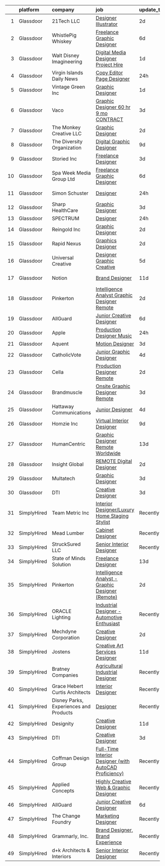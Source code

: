

|    | platform    | company                                | job                                                                                                                                                                                                                                                                                                                                                                                                                                                                                                                                                                                                                                                                                                                                                                                                                                                                                                                                                                                                                                                                                                                              | update_time   | location          |
|---:|:------------|:---------------------------------------|:---------------------------------------------------------------------------------------------------------------------------------------------------------------------------------------------------------------------------------------------------------------------------------------------------------------------------------------------------------------------------------------------------------------------------------------------------------------------------------------------------------------------------------------------------------------------------------------------------------------------------------------------------------------------------------------------------------------------------------------------------------------------------------------------------------------------------------------------------------------------------------------------------------------------------------------------------------------------------------------------------------------------------------------------------------------------------------------------------------------------------------|:--------------|:------------------|
|  1 | Glassdoor   | 21Tech  LLC                            | [Designer Illustrator](https://www.glassdoor.com/partner/jobListing.htm?pos=123&ao=1136043&s=58&guid=00000183c0be809988a003f46c3b548a&src=GD_JOB_AD&t=SR&vt=w&ea=1&cs=1_54a88c88&cb=1665386054158&jobListingId=1008192477800&jrtk=3-0-1gf0bt05ri16t801-1gf0bt06eirln800-d6ee4fdbb5529258-)                                                                                                                                                                                                                                                                                                                                                                                                                                                                                                                                                                                                                                                                                                                                                                                                                                       | 2d            | Remote            |
|  2 | Glassdoor   | WhistlePig Whiskey                     | [Freelance Graphic Designer](https://www.glassdoor.com/partner/jobListing.htm?pos=103&ao=1110586&s=58&guid=00000183c0be809988a003f46c3b548a&src=GD_JOB_AD&t=SR&vt=w&ea=1&cs=1_69a4524d&cb=1665386054156&jobListingId=1008181359351&cpc=56C4EA4A1A191A49&jrtk=3-0-1gf0bt05ri16t801-1gf0bt06eirln800-52be9042b1ff7f65--6NYlbfkN0BpzkJ9iaZAQepf-UlRJVDzYUilFLtK1m6JBxaefMWZfXX8JIFmeanj6RZjiVJDiAy2DhTjVFdr4dUhq8imeAUoK_pAPeGqVmPoMgGVXdkfqUDRgWTp5WWc2g0ofzxrCdazxEcrTT9nOMAltIHN70DdVRIxeusoaexGKDe1txzIabmL97QHa6MTCe3xcLAldkj31ffrG37BGqLqoNFVcUbmzFzDUD_tOWHa1cq0sgScXcDF2BUvjrke42tDLhLOQb33XTCo31gQJkGxYKMlLNlm1YyrutY646C94e2WQOyyARHdKuD74UDzGctX0yLZu3WwChEYUweSE1cQ8sQQv9PDOf4NMlKrJq15Y2EKdzw50TvK90YS8qDjDVCJ8t5FLsathd8zWNmeUDAfDUXPR8ovdCHmY2j7iFrLilJp5TfXez9WeTEp7OK4Ihj03ERbYC9EniymHVUcNaO5hVSmxhdWf4w0s_S4mhGS9az40tu-yNXmJAfGMgDWAXBltE7lmBl0ZFnboE7JOPOlwMikA9ka)                                                                                                                                                                                                                                            | 6d            | Remote            |
|  3 | Glassdoor   | Walt Disney Imagineering               | [Digital Media Designer  Project Hire ](https://www.glassdoor.com/partner/jobListing.htm?pos=107&ao=1110586&s=58&guid=00000183c0be809988a003f46c3b548a&src=GD_JOB_AD&t=SR&vt=w&cs=1_1090ca14&cb=1665386054156&jobListingId=1008194292859&cpc=7F6F94E2229B3AB5&jrtk=3-0-1gf0bt05ri16t801-1gf0bt06eirln800-2243eaec75e1c559--6NYlbfkN0DAFTyt7pbDCC2JPO79CSdi1dIb81yjczP5qsKcZIxgiYm3-7g-689UDqHItQTwke-Bwc6bKZx9yVbe3AhS_GUfE8WGWHHyaRNcBMKS9DIUQASA3RChQoQRZB93crlR4RcVKqk5C9gHmfGFD9kgKISH8Rz6IYqzeItnZT8CG7trAsFPjLw8PP2rwcmacaD2dDdkEIAQ3bU6hpV2zJkXFLqweHEVlOdHCM4PC9dcFFCnmySNvAjkJNcaf6mYhQIqYtCBuqI4uonA44Q285OCe8Lt1Mnjpq6oGU-ETqbmr2s_guHWxKYi2PcEAeR6dWUxI7MoOzIljh3vnzqWRWc3VIHHp2iIkomB48FDHi5pxARS01FuKfcMn5mXtUY5DtUOHYUi1gME00xL23Gweu407WoRQmVMMJnl8VffUMa8XaImZKSFG_vgyMaUIj5tXK589qs%3D)                                                                                                                                                                                                                                                                                                                        | 1d            | Glendale, CA      |
|  4 | Glassdoor   | Virgin Islands Daily News              | [Copy Editor Page Designer](https://www.glassdoor.com/partner/jobListing.htm?pos=104&ao=1110586&s=58&guid=00000183c0be809988a003f46c3b548a&src=GD_JOB_AD&t=SR&vt=w&ea=1&cs=1_0be0ccbd&cb=1665386054156&jobListingId=1008194892348&cpc=983919718F9DC6F6&jrtk=3-0-1gf0bt05ri16t801-1gf0bt06eirln800-9eaf729dfe314a72--6NYlbfkN0DsBOlmEAMqZtav1V1WKZO3RUElpafjggtWvxyDQ3xFSmyORkCOQyPRuhAYb9TXYP7YDXhI-vzWZCO5nxCUagWZO6VstsCyHa-X-EiWInK2REuoAl9ixPY5shbClA5c2tPVKOTUGrL1anOO-bpkGedFrtNyajpgRUs6DQe6QljXx_yJjDc69gjBUr8cTsOKYqG09PEfnKI823nYbZyBSzI8MQ_DDEYFc-O87_AZgThY36JqUlnQwgAfEaB-KwjNcP-IDh42TsQcGZQ28hgfERU4c3MRtUPvEtvYHGxoYPeDz8l4O_xJgXGm0xgODsl8O_EUNJ1GV9d64w9fdarn9xHd5A1YUVXRVT5oI7GIJrxciCirwZ9wVhwHrEzE_D9oSAMl7AfbZKIe2ys96uNg09ONfv4kX24pDF-d1jvFG5JpawKUUJO6xOx3D9qBxAXDCp2WDaHazfxPh8nJbUBIQmEeQ1MG7kMNAzOOdlozvvUFjec4YF_Dcni2xiqPzFt5CAbnb2st-fiVHYBS26fEeCB4)                                                                                                                                                                                                                                             | 24h           | St Thomas         |
|  5 | Glassdoor   | Vintage Green Inc                      | [Graphic Designer](https://www.glassdoor.com/partner/jobListing.htm?pos=105&ao=1110586&s=58&guid=00000183c0be809988a003f46c3b548a&src=GD_JOB_AD&t=SR&vt=w&ea=1&cs=1_b9bc1834&cb=1665386054156&jobListingId=1008193922912&cpc=D2F1DE17EE1F43B9&jrtk=3-0-1gf0bt05ri16t801-1gf0bt06eirln800-d5ebc4e28e8d5755--6NYlbfkN0AuAjYKnBHsdkcMxrD7ZJITXxV72vImVt5xOyKRJQecNC9OW9e4NL-w7CtiMgyWwMyJuIyA9q_73NpAsenMgKt7LiCX_LhsnGlCwM4LU_w16Y_gIh6Kb3UFVyISPPnnfIMomcDt7eUu1_OqBvVvHWgb1iTkTtEeb7Y2k6C7LK8bS80E5m9pFYuBnGO4I1iTtLXKgD00PaKQTX1COnlUoys9Lqy7XzTIaEks1TTn0Etunk07uFTn2mMG71LtExYAo5b9zPD5SeAS32B7orXeg_P7_FKdw6eb0JnxIicFI_v6UPhTzZbRHHNOK1iHJhggm7fgQBB0dhLslRC8-JbsJme5bIy0_EPR5D-qdmcEvjXhX9W845aQ-IXdVquYH5lTpC4YdKeFKMfx609o5gL57Xe-EH9i5_8yjTg_z5ILqXsshg_98MhGO_AQuCDmQcY54SKQTQHrWEMIBsg5GHDjGXConKBaq3wJ_UCCGNKd3bcL_fr7nH9WeUJ4f0ua8RkZZT8l8ioiynSGEg%3D%3D)                                                                                                                                                                                                                                                          | 1d            | Remote            |
|  6 | Glassdoor   | Vaco                                   | [Graphic Designer    60 hr    9 mo  CONTRACT](https://www.glassdoor.com/partner/jobListing.htm?pos=113&ao=1110586&s=58&guid=00000183c0be809988a003f46c3b548a&src=GD_JOB_AD&t=SR&vt=w&ea=1&cs=1_5052a1be&cb=1665386054157&jobListingId=1008189475864&cpc=F41FEAB56D215062&jrtk=3-0-1gf0bt05ri16t801-1gf0bt06eirln800-6cdabb6327df1b9b--6NYlbfkN0D_sybMACCpf9B-677oK5j6rPldVB6BlrVvFjO_o-GJZbzuF-qh4PxErFUqfUsv_6smaKFbwxI0EiONsFsSOGHKeO7gHGW_uYjGMZPbyX1Bh3jt19FR-IpjOjukM0ogT6bAPMgPrTFWBntmGGfjdJBu7c9CzWyulVQaXkOD2cGfEGciBZ4uvvAk_HLwaYAXsbHyJwQg-geHyuKIJ13Km9n9oQCiN7YeeFEHUoYwi9i1N6kkPlsUd2G5Pox7xrgCAQZHr-XBIYywZ-EGAi6qDZwrOzs_c01YWaEP4jv-0cL6OpmewxT0QD9ZptD0O8Wh7_5ddgVkm51Kzy4Wpa2go30cRE6JZOby6HFfeiH2GwjsFe5BDBTS_5mwPn6B6Hn8KGoqj35xxroYjjwuG8g4Sp-mz4w3IK1Ld0GAmxec_S1B3E8xPJsm4ddK2-rAA2xgasuaYrG6HuOdwztXQrHndIgkV7PN-xxdDtdZqFKitlZ4SsjqT0UPBZjVZPp1brrsAWNdGFEr17v3vKaic7hsIxxelbakqrlVfSxP-gl9gYX5Ww%3D%3D)                                                                                                                                                                                               | 3d            | Dallas, TX        |
|  7 | Glassdoor   | The Monkey Creative LLC                | [Graphic Designer](https://www.glassdoor.com/partner/jobListing.htm?pos=128&ao=1136043&s=58&guid=00000183c0be809988a003f46c3b548a&src=GD_JOB_AD&t=SR&vt=w&ea=1&cs=1_335118d4&cb=1665386054158&jobListingId=1008192226164&jrtk=3-0-1gf0bt05ri16t801-1gf0bt06eirln800-301686e055c89909-)                                                                                                                                                                                                                                                                                                                                                                                                                                                                                                                                                                                                                                                                                                                                                                                                                                           | 2d            | Remote            |
|  8 | Glassdoor   | The Diversity Organization             | [Digital Graphic Designer](https://www.glassdoor.com/partner/jobListing.htm?pos=121&ao=1136043&s=58&guid=00000183c0be809988a003f46c3b548a&src=GD_JOB_AD&t=SR&vt=w&ea=1&cs=1_be62e7ed&cb=1665386054158&jobListingId=1008175346913&jrtk=3-0-1gf0bt05ri16t801-1gf0bt06eirln800-55bcdb680b805e18-)                                                                                                                                                                                                                                                                                                                                                                                                                                                                                                                                                                                                                                                                                                                                                                                                                                   | 9d            | Remote            |
|  9 | Glassdoor   | Storied Inc                            | [Freelance Designer](https://www.glassdoor.com/partner/jobListing.htm?pos=115&ao=1136043&s=58&guid=00000183c0be809988a003f46c3b548a&src=GD_JOB_AD&t=SR&vt=w&ea=1&cs=1_6d8e1636&cb=1665386054157&jobListingId=1008189737959&jrtk=3-0-1gf0bt05ri16t801-1gf0bt06eirln800-6869757d13c7df11-)                                                                                                                                                                                                                                                                                                                                                                                                                                                                                                                                                                                                                                                                                                                                                                                                                                         | 3d            | Remote            |
| 10 | Glassdoor   | Spa Week Media Group  Ltd              | [Freelance Graphic Designer](https://www.glassdoor.com/partner/jobListing.htm?pos=101&ao=1110586&s=58&guid=00000183c0be809988a003f46c3b548a&src=GD_JOB_AD&t=SR&vt=w&ea=1&cs=1_1df48a44&cb=1665386054155&jobListingId=1008181262791&cpc=8795CF9063CD573D&jrtk=3-0-1gf0bt05ri16t801-1gf0bt06eirln800-aff8567d6b7d4b5f--6NYlbfkN0Ccz91IikEUpXkkAqmC46vnVGGSbrSQJDjRi725E1r7c1AqDusr12jHHKSffQxsfs1ettvMD2a6gAwyXEGHc4Mon8Fa7XS3go0xxN7GTYr-MEFGROXmPWd2L1VIFDWwC8xOUcVMxBaiy88ZX39fIn6vRD4Zr76ZG1tzqg485Caipe6zFlAEwFg3A25wEMl--WW3OYDsueT-ItsCONuG24yMiqz06GYmwkwJj7XFRcKJfE_UdIT6cSj7uzK6qmbRerbQQmPUmmRtGohEPOHiKVpjaQ1vYRsKauMaQbIIwnDp9bKOz1tKfsDlOrdN3LIwSGjTKin87C0Ziqx726pNXKrptnT_Bl4bWG1meJp0kST6wCqhU4gelN2dwZY_59f4Ulh04-l6tjBMzxKKPqhT1Nm2zQYAOE53dl992C5-mb9M-1DjsenGN_BSjNj4V4L3N-guhgDRSqBB2EHmPzrPkFZ4b1nav5n0f76hOKFs5FevdD6pW4tGOwGiGuu0wzK4E9oncc_iLbDjPQ%3D%3D)                                                                                                                                                                                                                                                | 6d            | Remote            |
| 11 | Glassdoor   | Simon   Schuster                       | [Designer](https://www.glassdoor.com/partner/jobListing.htm?pos=117&ao=1136043&s=58&guid=00000183c0be809988a003f46c3b548a&src=GD_JOB_AD&t=SR&vt=w&cs=1_ac8e7998&cb=1665386054157&jobListingId=1008195828405&jrtk=3-0-1gf0bt05ri16t801-1gf0bt06eirln800-51e8f72a3eaa326a-)                                                                                                                                                                                                                                                                                                                                                                                                                                                                                                                                                                                                                                                                                                                                                                                                                                                        | 24h           | New York, NY      |
| 12 | Glassdoor   | Sharp HealthCare                       | [Graphic Designer](https://www.glassdoor.com/partner/jobListing.htm?pos=118&ao=1136043&s=58&guid=00000183c0be809988a003f46c3b548a&src=GD_JOB_AD&t=SR&vt=w&ea=1&cs=1_ad19b3da&cb=1665386054157&jobListingId=1008190616860&jrtk=3-0-1gf0bt05ri16t801-1gf0bt06eirln800-7a6fd0d47a4439c7-)                                                                                                                                                                                                                                                                                                                                                                                                                                                                                                                                                                                                                                                                                                                                                                                                                                           | 3d            | San Diego, CA     |
| 13 | Glassdoor   | SPECTRUM                               | [Designer](https://www.glassdoor.com/partner/jobListing.htm?pos=108&ao=1110586&s=58&guid=00000183c0be809988a003f46c3b548a&src=GD_JOB_AD&t=SR&vt=w&cs=1_19d28c0f&cb=1665386054156&jobListingId=1008195852098&cpc=3BA4CE39D5B5DEF5&jrtk=3-0-1gf0bt05ri16t801-1gf0bt06eirln800-c17c1cd1e4cd3001--6NYlbfkN0CeXNZYxOzgf11O9-TFJft4I5QLQjKTqoL33Rtx55G7TvJvoeF0OvnaEShlzRsRct1A5KAq4wsXirHFYQ8MmnYDNA3zW9lXYljxyJx2OgvThMFlzJhfo2F4fhFahuLPnaWaSKbfIcYlu-1oaEwQL-cxPX3LvIdjHYGxx0X56r5UiOtEgX9_iyadF4_a8CTyT80F1XJsZA3clkM8ustHzQ4qXzTKUYzbpovU-ECFbYNEB9o69kNmj3wYKCgArHNQYGq2W0dCMIn9BHKQKGRf_zvCuUSkDy9GHCAGPM4jy1O_1xtBBOG0V62advf9B4bvVVMi0HaFO9jyR2XU-JzYuMjaUm1gdJkn8UaizGbpxeOjUKy8HAE6jRrhgVX6D0p7Aws-6HrKq4uCtU6NRdRBti_jW-B84mDz3jxHUmAWWVZPjSe98vn0dRHMCdKsCRwNjOCLlhkuJKj5Iw%3D%3D)                                                                                                                                                                                                                                                                                                                                       | 24h           | Denver, CO        |
| 14 | Glassdoor   | Reingold Inc                           | [Graphic Designer](https://www.glassdoor.com/partner/jobListing.htm?pos=127&ao=1136043&s=58&guid=00000183c0be809988a003f46c3b548a&src=GD_JOB_AD&t=SR&vt=w&ea=1&cs=1_aa646ed9&cb=1665386054158&jobListingId=1008193079690&jrtk=3-0-1gf0bt05ri16t801-1gf0bt06eirln800-f1dc77d761f1d16f-)                                                                                                                                                                                                                                                                                                                                                                                                                                                                                                                                                                                                                                                                                                                                                                                                                                           | 2d            | Remote            |
| 15 | Glassdoor   | Rapid Nexus                            | [Graphics Designer](https://www.glassdoor.com/partner/jobListing.htm?pos=125&ao=1136043&s=58&guid=00000183c0be809988a003f46c3b548a&src=GD_JOB_AD&t=SR&vt=w&ea=1&cs=1_43b6d236&cb=1665386054158&jobListingId=1008192418896&jrtk=3-0-1gf0bt05ri16t801-1gf0bt06eirln800-91ebd8372ed40f45-)                                                                                                                                                                                                                                                                                                                                                                                                                                                                                                                                                                                                                                                                                                                                                                                                                                          | 2d            | Remote            |
| 16 | Glassdoor   | Universal Creative                     | [Designer  Graphic   Creative](https://www.glassdoor.com/partner/jobListing.htm?pos=120&ao=1136043&s=58&guid=00000183c0be809988a003f46c3b548a&src=GD_JOB_AD&t=SR&vt=w&cs=1_3991ee54&cb=1665386054158&jobListingId=1008183954564&jrtk=3-0-1gf0bt05ri16t801-1gf0bt06eirln800-53ebf12536f2f1ec-)                                                                                                                                                                                                                                                                                                                                                                                                                                                                                                                                                                                                                                                                                                                                                                                                                                    | 5d            | Orlando, FL       |
| 17 | Glassdoor   | Notion                                 | [Brand Designer](https://www.glassdoor.com/partner/jobListing.htm?pos=122&ao=1136043&s=58&guid=00000183c0be809988a003f46c3b548a&src=GD_JOB_AD&t=SR&vt=w&cs=1_c0b72cdf&cb=1665386054158&jobListingId=1008169165996&jrtk=3-0-1gf0bt05ri16t801-1gf0bt06eirln800-091219e2d3d4217b-)                                                                                                                                                                                                                                                                                                                                                                                                                                                                                                                                                                                                                                                                                                                                                                                                                                                  | 11d           | New York, NY      |
| 18 | Glassdoor   | Pinkerton                              | [Intelligence Analyst   Graphic Designer  Remote ](https://www.glassdoor.com/partner/jobListing.htm?pos=102&ao=1110586&s=58&guid=00000183c0be809988a003f46c3b548a&src=GD_JOB_AD&t=SR&vt=w&cs=1_785a02dd&cb=1665386054155&jobListingId=1008193401061&cpc=2CAED5C921A5F994&jrtk=3-0-1gf0bt05ri16t801-1gf0bt06eirln800-b6be21e290381dd5--6NYlbfkN0DEMI6QzMzxi0DD_pMYXICmFoJq-H5LrGXX8bv2zgXFdjxvhNogYZCFzXGj-zNuDRz-lQ-eKMK5uYQA7LxZDrAkSkyzRK0KxGRWlXl_rNUKz_feRLz9lvmk_GdhTWBURSfyHyB7yW5BcTAZfMv4taSQR4w_K6O0sa-eSLkgEs9Ss5yVoCn3q3hn0gOcXICi1bAh2HshMJYjWU0AKr-JQfEcp2-20SGtN2zMnonNgLDHOZ4wfxFmxdETiIJlz8kC9E4jxitp61LFJQlDZs_q3KUvV14EfBT1fymV2lEBDVIGaesXCIB_mNfy_KLOSoqkhz49HG3tlVP2hUwuMbmXmCM8cnK5kpkwT0pXIbRhkjAyquRGOCXUsBfivuyKiqPJ60KWN8BqRWarUi91liQJbMuUd-uHZV2iumpefWi1TbsKmuMS_4IFYaDF1eHtma-H62b331eZwHlE5M5o8DCMeTfq7AqXudRuEEhtiqR4_QJ4A1PNWkpg27E_x3_wyz3gcU29pq3Ez2JxndlGVJJcL0Qeyc5LOynMeFmj0hArvWY2VRuq_mdVsa2nGMgLNqQEMvE91cLYMW8DTp9wqN44hVbQumVBQoUQyixi1Revt67gbg%3D%3D)                                                                                                                               | 2d            | Remote            |
| 19 | Glassdoor   | AllGuard                               | [Junior Creative Designer](https://www.glassdoor.com/partner/jobListing.htm?pos=119&ao=1136043&s=58&guid=00000183c0be809988a003f46c3b548a&src=GD_JOB_AD&t=SR&vt=w&ea=1&cs=1_d9586193&cb=1665386054158&jobListingId=1008181072001&jrtk=3-0-1gf0bt05ri16t801-1gf0bt06eirln800-6b2420f902117d4f-)                                                                                                                                                                                                                                                                                                                                                                                                                                                                                                                                                                                                                                                                                                                                                                                                                                   | 6d            | Remote            |
| 20 | Glassdoor   | Apple                                  | [Production Designer  Music](https://www.glassdoor.com/partner/jobListing.htm?pos=116&ao=1136043&s=58&guid=00000183c0be809988a003f46c3b548a&src=GD_JOB_AD&t=SR&vt=w&cs=1_d6426120&cb=1665386054157&jobListingId=1008195875727&jrtk=3-0-1gf0bt05ri16t801-1gf0bt06eirln800-3a56d92e60d011c0-)                                                                                                                                                                                                                                                                                                                                                                                                                                                                                                                                                                                                                                                                                                                                                                                                                                      | 24h           | Culver City, CA   |
| 21 | Glassdoor   | Aquent                                 | [Motion Designer](https://www.glassdoor.com/partner/jobListing.htm?pos=114&ao=1110586&s=58&guid=00000183c0be809988a003f46c3b548a&src=GD_JOB_AD&t=SR&vt=w&cs=1_11a15bbe&cb=1665386054157&jobListingId=1008189394124&cpc=3BA4CE39D5B5DEF5&jrtk=3-0-1gf0bt05ri16t801-1gf0bt06eirln800-1af7780f166b6b52--6NYlbfkN0DMrcEu7yrtATojKJA7cEzGQ3FdRGWLh0CZQInL4ECGI9gD0Wolx9R2EDT7B77c2cSshJK4KOOYmPXvK3XyZ74Mkau27u3bOs3UESvb_VkgM3bx1if8TbxBrnlgEjzU8cq8t4JFYimEFCbu6nJ3JgfsE4MJEe8TMp4_IFePaWN78WKtVJe9iCaKjTVwrEhmvnasx-cTF8J8wUbAPQ8HMlCZQeDp5Q4d75Oo2jotKgdG6BDjKFxUWVHxBYGtZaSpDZkz33KLyuUN5cg79a10OKUFXjsOiCNFT92gRzAouWO5qGUJeCrMxUDUU_ygdfLc8OxS6gjON7VMynurOJdqz7qlP_wKzF1LOe39VJqAVVJoIcq2X58vgJL_T47WRTkWChDdwTZjBCZspTRgE7-oGmahBDOoIqGqZvegt5yxtDYcN-PvMKeDqs2TRmBVJfRQLx9KjHymT2i_RnXcTZnxZGxt)                                                                                                                                                                                                                                                                                                                            | 3d            | Remote            |
| 22 | Glassdoor   | CatholicVote                           | [Junior Graphic Designer](https://www.glassdoor.com/partner/jobListing.htm?pos=110&ao=1110586&s=58&guid=00000183c0be809988a003f46c3b548a&src=GD_JOB_AD&t=SR&vt=w&ea=1&cs=1_5cd4cdca&cb=1665386054157&jobListingId=1008186311091&cpc=2CAED5C921A5F994&jrtk=3-0-1gf0bt05ri16t801-1gf0bt06eirln800-54b75850202293aa--6NYlbfkN0AZiaPZyccuKjlre0e0RaBFeO48J0QExrO5hcuLctOVaGUVgODFpZMAdomBMAQ5xKz9jHwNX9t_mtWubLqo3xknMdez1-V7Di4jCSeLU23MXfEcxFkE1NkIWVgLyhkwXYaPt-wblrr_DasuULcIn2rubb0n0MAi1rq_kPjow52lr1DTplh45UPf6tOhSCyBXWy6EJGZCloTCztjajxJTFEPK7R3Gw1n7zz7UCYKo15gNjZ3KoVjGaNwWrBdhPL0dVMSx4WACJ027XLJQm2ywNNSEoCWZ43FWDlXDHbvIXKleUyDzI1nAVQFj-PJxIB-kZO_fvwBiNygfSBfuDWDAB2e6VzSWURvYizEyZzd8jP_qrWqLuPQqHcIlzS8Xh1urUMhaXm3e81G3nMyCNdYV9GKfm6oOaw8UnkT2RPh6gNPcllh0nPDNEgaAv3Yeqj9HcUmRgpZyaLfcQ3ulGuZfrP6DogsF4PMQVwx8rrSdYM2bkECkb2u7VJ25SzxU4Skl7Q%3D)                                                                                                                                                                                                                                                                 | 4d            | Remote            |
| 23 | Glassdoor   | Cella                                  | [Production Designer  Remote ](https://www.glassdoor.com/partner/jobListing.htm?pos=111&ao=1110586&s=58&guid=00000183c0be809988a003f46c3b548a&src=GD_JOB_AD&t=SR&vt=w&cs=1_2e2093b1&cb=1665386054157&jobListingId=1008192010267&cpc=3BA4CE39D5B5DEF5&jrtk=3-0-1gf0bt05ri16t801-1gf0bt06eirln800-c55bdd659becefb4--6NYlbfkN0ABL5jwqrJX8j4-zsE1pdctockIOMh3bUiDojLxDHSgfjY1UHgK1fFly6Rn3_eRZiETi_9sS1OksCo0RL5-W9pyS7gsGQPMZBEFrSQNMDZQ-vs6B62b8kbHjz4RSukxlvU0rCp6qTuzzwJvGRkM3Zy0rBecFICUWGjuj1tyqJHkb4yyIpVFuxHOV-BB7aLJjutbuZ2bevvyp3mNa0BBWZhZN13MWBOfD_1nOj3pnwiMO-D8_zw7xmJ_Np0QcJq0JlVeFT-fDnkgnSnz5a6cP-STwpGh6yWc2NOx4lMU0mBAOuu1-BrV0BSFm3X7JCFj30z5RVPMB8GPQzVZXXHn7UHm6E95YBs5crUdt79qRMK6QiQG1arXVNC4WQDQKzzqZBxMRrmReG858lJJCKaVAThheAQ9_DBp2BzHJoksRr1YN1v-xNV92MmbZh4By8-ga5TboVrMOSFAVvgm2YM0tEiq7A6qYAxlMalmI3mPTBNiH5lC4CFEJ15mFqx54Drpy0-cD8itAiB5SnWaBq0aMZRjfPJXpZ29nZDBcBke93Pk3gQIefdrNWicjcHwqVJAG9oaIvvVOSTAlxw2MWbQFOhPd60NTMonbshgGtHRcoOvaPy_MliRBmgW7YhSi5HjiKZgANwxWfx34ugbD-h_ZgvPZJf-0LZmHVilnFiSCTy7TQMtHpjFaRnBJhYbRiI7BSXu2qzoMqsqqFHaYkFGBlSHl1obaMrZzjj9ERkvgzh9zmTNi4YBpa9u5T92jWzHAc8%3D) | 2d            | Boston, MA        |
| 24 | Glassdoor   | Brandmuscle                            | [Onsite Graphic Designer  Remote ](https://www.glassdoor.com/partner/jobListing.htm?pos=129&ao=1136043&s=58&guid=00000183c0be809988a003f46c3b548a&src=GD_JOB_AD&t=SR&vt=w&ea=1&cs=1_c7438412&cb=1665386054159&jobListingId=1008190820425&jrtk=3-0-1gf0bt05ri16t801-1gf0bt06eirln800-3bd8feab93073edf-)                                                                                                                                                                                                                                                                                                                                                                                                                                                                                                                                                                                                                                                                                                                                                                                                                           | 3d            | Remote            |
| 25 | Glassdoor   | Hattaway Communications                | [Junior Designer](https://www.glassdoor.com/partner/jobListing.htm?pos=106&ao=1110586&s=58&guid=00000183c0be809988a003f46c3b548a&src=GD_JOB_AD&t=SR&vt=w&ea=1&cs=1_b28aa522&cb=1665386054156&jobListingId=1008186079183&cpc=654405A9B1E0A9F5&jrtk=3-0-1gf0bt05ri16t801-1gf0bt06eirln800-4fa3c6bb33f7a0d0--6NYlbfkN0D788tVLZnHYB2JKTLmCXo4PydfvtZKcdbYx6lxKaz3IrhQhSRY3fRDvqzjbdAoh7QWCFLOYops_uDQ0uoSBksKt0pnr1zDm_dRpfEViE_pMROOAEDggbkzulHYiHXauczwbmSAtViAOPkoobojOJpGcFr4OVRXOa5Y8KNETAh6ecf4OdUqOocYsDSROCoLap2S8FAKXVHWT-PKRRDnh8uiZGPUKoIXB0jXG1cC4OqJavZz6lcmaHu5p2DHFrF342Sn_zzxn1vKqa7u3sIvZ5HyJS59ci6sQQw6ZunLhSgI-oJgI17NHMTxCG6thDGq5CwPo4lnCt61wDmS3LAEeKPr9IKxJ4bAwfNhZeMTgD55ILxOD8IHvCqQaTyS3JgzFUblN6tXRfmbHUkqgjajIj7hcdSWsF9_LIbHK8et0Lot5l59sVui-sOiKfaxRNrcUsxIuWc5rvP7E4XleqVUGSKLDu7E6P44jUKAPyFEyYp2wD5DKR4MRPcG)                                                                                                                                                                                                                                                                                       | 4d            | Remote            |
| 26 | Glassdoor   | Homzie  Inc                            | [Virtual Interior Designer](https://www.glassdoor.com/partner/jobListing.htm?pos=126&ao=1136043&s=58&guid=00000183c0be809988a003f46c3b548a&src=GD_JOB_AD&t=SR&vt=w&cs=1_a05dab25&cb=1665386054158&jobListingId=1008175147919&jrtk=3-0-1gf0bt05ri16t801-1gf0bt06eirln800-4bebd42d2a0a51e4-)                                                                                                                                                                                                                                                                                                                                                                                                                                                                                                                                                                                                                                                                                                                                                                                                                                       | 9d            | Remote            |
| 27 | Glassdoor   | HumanCentric                           | [Graphic Designer   Remote   Worldwide](https://www.glassdoor.com/partner/jobListing.htm?pos=130&ao=1136043&s=58&guid=00000183c0be809988a003f46c3b548a&src=GD_JOB_AD&t=SR&vt=w&ea=1&cs=1_0aa9a0ab&cb=1665386054159&jobListingId=1008163326943&jrtk=3-0-1gf0bt05ri16t801-1gf0bt06eirln800-e513657ab4d43338-)                                                                                                                                                                                                                                                                                                                                                                                                                                                                                                                                                                                                                                                                                                                                                                                                                      | 13d           | Remote            |
| 28 | Glassdoor   | Insight Global                         | [REMOTE   Digital Designer](https://www.glassdoor.com/partner/jobListing.htm?pos=112&ao=1110586&s=58&guid=00000183c0be809988a003f46c3b548a&src=GD_JOB_AD&t=SR&vt=w&cs=1_6c4fafd3&cb=1665386054157&jobListingId=1008192867061&cpc=C4A69CCDBB3B9599&jrtk=3-0-1gf0bt05ri16t801-1gf0bt06eirln800-72f775b1c8010fa1--6NYlbfkN0BKkHZu3wF05EeDimN_p6sYpKCMArvwa95YdH7UpkaBCqc7l59Erwqcl-ZxWPl_M-nfXpsvziB7cRdPtHOt3-8txLBEV61PDp0y4ZaTL1ajA5ZFaNc_oPrsJFuqAho5rlEXph1GVVmZWLJ9UGPWcmp36pvQztKtHYrfAOPqk_TqrK41VdDI67_8lLI6in9F4pHyZdCCUe4XakV__4UWLRHiGG_l1rAIcU_4_AeaRyHkPQPqBBKVgdFZsowIv4wjonCl_JQCPeIvlIH9gxyhstYDwg8DkT43saKt8brUTKM3oOcjdPuyQx2UGnC3WLGfRzIfeUvsflafVFu2kDGhqEYaTTdr_bfwCYK0PZD8PigsZR5h-JEbBwUQf2RGSPb57PzZ5rIRRcBPqOSNXESKoYwlLFK7-pG_P7C7W40XlekLG4XTaX8sfCkQBqjUGc11lcUBsohBtdlqajTAm0yhExcRBUA1HHfUAhT4gcdGDhsL0ePL8ievfZD1)                                                                                                                                                                                                                                                                                  | 2d            | Redmond, WA       |
| 29 | Glassdoor   | Multatech                              | [Graphic Designer](https://www.glassdoor.com/partner/jobListing.htm?pos=109&ao=1110586&s=58&guid=00000183c0be809988a003f46c3b548a&src=GD_JOB_AD&t=SR&vt=w&ea=1&cs=1_954b91d5&cb=1665386054159&jobListingId=1008188384801&cpc=AC285F3A3ECA6BB0&jrtk=3-0-1gf0bt05ri16t801-1gf0bt06eirln800-a6078b4586349207--6NYlbfkN0DLWr0FuvwmpNY589ecXM0wpB-l41nBtAe9mv-PvJGiqbBrAXxSTLkFdc2FbmfvAyCMIZs9KyNdlPArPbLiDYgROrmpXbwEfYHvr-B7xlALVs5eQFYNnbTlrTBLQGb6_Xe9FQycPGSzD9JOLYDzbiAjZLc8v44qd80NBJNRV3ti2JUFXUrP_A6aL4Twgy4WdmPzmkmTl6tDgUqvqFaBzl5MqK3M4k3S0_DWZiy0XVrfGoHxpUgylx7Yd_wn84f1lYEGYz4J1hIqCkRVwx4QWDbuvqxwKwKafbyf_4hDt6jtXp3AbbKAWviJAGLXM2SrKaCSTVQYoctHi-iHjjHpiT9Kxk3RaFR7hD1j_nTchMvTS1DdqQ326sL2J1TRSxBzerjC83TjKjr_RLqf45NVmz1WX5ANzm_mXQzyxlvfMLz83_ABbrn0ef3musnuyyYagBI2MSELQwxD8QsLcwwtWJXTbaJe50S7hA8AdtB9y0timMu121Rdf3d6)                                                                                                                                                                                                                                                                                      | 3d            | Remote            |
| 30 | Glassdoor   | DTI                                    | [Creative Designer](https://www.glassdoor.com/partner/jobListing.htm?pos=124&ao=1136043&s=58&guid=00000183c0be809988a003f46c3b548a&src=GD_JOB_AD&t=SR&vt=w&ea=1&cs=1_18bc76fe&cb=1665386054158&jobListingId=1008189327418&jrtk=3-0-1gf0bt05ri16t801-1gf0bt06eirln800-01e528ca8feff94f-)                                                                                                                                                                                                                                                                                                                                                                                                                                                                                                                                                                                                                                                                                                                                                                                                                                          | 3d            | Remote            |
| 31 | SimplyHired | Team Metric Inc                        | [Interior Designer/Luxury Home Staging Stylist](https://www.simplyhired.com/job/vSiTCDzs_U33nmtW2T3DGCk1waV-zLpXROumjQYg9gZY8tajaNjNBQ?q=creative+designer)                                                                                                                                                                                                                                                                                                                                                                                                                                                                                                                                                                                                                                                                                                                                                                                                                                                                                                                                                                      | Recently      | San Jose, CA      |
| 32 | SimplyHired | Mead Lumber                            | [Cabinet Designer](https://www.simplyhired.com/job/FDC5kXVP7k2NtMzXz-anB75MbWASU9wjfyacIf56q67_rQAeSro0dA?q=creative+designer)                                                                                                                                                                                                                                                                                                                                                                                                                                                                                                                                                                                                                                                                                                                                                                                                                                                                                                                                                                                                   | Recently      | Manhattan, KS     |
| 33 | SimplyHired | StruckSured LLC                        | [Senior Interior Designer](https://www.simplyhired.com/job/xA4oXDNQAtjFEKZbHbKCohF2UYGnbPhbzc4KRtGgkJGmFgFsisxLlA?q=creative+designer)                                                                                                                                                                                                                                                                                                                                                                                                                                                                                                                                                                                                                                                                                                                                                                                                                                                                                                                                                                                           | Recently      | Hood River, OR    |
| 34 | SimplyHired | State of Minds Solution                | [Freelance Designer](https://www.simplyhired.com/job/fSA5PMPQnbLHNegUvNvOl_-WL01nR_6LYIntRsLjRQYc6ZLv6ZxQrw?q=creative+designer)                                                                                                                                                                                                                                                                                                                                                                                                                                                                                                                                                                                                                                                                                                                                                                                                                                                                                                                                                                                                 | 13d           | Remote            |
| 35 | SimplyHired | Pinkerton                              | [Intelligence Analyst - Graphic Designer (Remote)](https://www.simplyhired.com/job/IjcmmtNQLVVdl5VbnRTH4N6M1xTXvqMmA4PSuLhNk9CIsPP9tGIPvA?q=creative+designer)                                                                                                                                                                                                                                                                                                                                                                                                                                                                                                                                                                                                                                                                                                                                                                                                                                                                                                                                                                   | 2d            | Remote            |
| 36 | SimplyHired | ORACLE Lighting                        | [Industrial Designer - Automotive Enthusiast](https://www.simplyhired.com/job/lxeonYHa9BSg77k7rYCjAFWtCUoEguGib8yFjzlzSSqeyMLE42K5Pw?q=creative+designer)                                                                                                                                                                                                                                                                                                                                                                                                                                                                                                                                                                                                                                                                                                                                                                                                                                                                                                                                                                        | Recently      | Metairie, LA      |
| 37 | SimplyHired | Mechdyne Corporation                   | [Creative Designer](https://www.simplyhired.com/job/l2XqNmggO_6T9zIgt1usSsTPSI94vtKBnh91vL-SLFbrYXtY8joZIg?q=creative+designer)                                                                                                                                                                                                                                                                                                                                                                                                                                                                                                                                                                                                                                                                                                                                                                                                                                                                                                                                                                                                  | 2d            | Mountain View, CA |
| 38 | SimplyHired | Jostens                                | [Creative Art Services Designer](https://www.simplyhired.com/job/_b55ldv1wISQZDir-uQyTk-iM8FLbwUmRPi0pfsK0L-PMx7vIoJ39A?q=creative+designer)                                                                                                                                                                                                                                                                                                                                                                                                                                                                                                                                                                                                                                                                                                                                                                                                                                                                                                                                                                                     | 11d           | Remote            |
| 39 | SimplyHired | Bratney Companies                      | [Agricultural Industrial Designer](https://www.simplyhired.com/job/Mumz6KfYzwl0Qf-6YYgrNMk_LNtPebzQLCSf-QYmA_szeaNtgnq67Q?q=creative+designer)                                                                                                                                                                                                                                                                                                                                                                                                                                                                                                                                                                                                                                                                                                                                                                                                                                                                                                                                                                                   | Recently      | Des Moines, IA    |
| 40 | SimplyHired | Grace Hebert Curtis Architects         | [Interior Designer](https://www.simplyhired.com/job/P4uYYbTk44YufM37BPFLKpQnRPhgT-TJJnBVKOfPULdXvverRsfOJA?q=creative+designer)                                                                                                                                                                                                                                                                                                                                                                                                                                                                                                                                                                                                                                                                                                                                                                                                                                                                                                                                                                                                  | Recently      | New Orleans, LA   |
| 41 | SimplyHired | Disney Parks, Experiences and Products | [Designer](https://www.simplyhired.com/job/WhlI28szHC7BBtg9dSYJ6ZrvyArTnsUsn4roDp54CZeIsCclg5hK5g?q=creative+designer)                                                                                                                                                                                                                                                                                                                                                                                                                                                                                                                                                                                                                                                                                                                                                                                                                                                                                                                                                                                                           | Recently      | San Francisco, CA |
| 42 | SimplyHired | Designity                              | [Creative Designer](https://www.simplyhired.com/job/VP9WQQ9JjyI8y-gpfqKc-nORe6Aeb_RomDc2in4JbTdgfRTcPV8-9w?q=creative+designer)                                                                                                                                                                                                                                                                                                                                                                                                                                                                                                                                                                                                                                                                                                                                                                                                                                                                                                                                                                                                  | 11d           | Remote            |
| 43 | SimplyHired | DTI                                    | [Creative Designer](https://www.simplyhired.com/job/oyIGttkP_L4iiVOzzQFBNI_FAc-HUrlrTKuOycTssyHwLv9_jJnM5Q?q=creative+designer)                                                                                                                                                                                                                                                                                                                                                                                                                                                                                                                                                                                                                                                                                                                                                                                                                                                                                                                                                                                                  | 3d            | Remote            |
| 44 | SimplyHired | Coffman Design Group                   | [Full-Time Interior Designer (with AutoCAD Proficiency)](https://www.simplyhired.com/job/Xx7hJsbn6OIObeoohRD70Y4VdH0y_sC279UDSdlsem1MGWNh8Uj_rg?q=creative+designer)                                                                                                                                                                                                                                                                                                                                                                                                                                                                                                                                                                                                                                                                                                                                                                                                                                                                                                                                                             | Recently      | Naples, FL        |
| 45 | SimplyHired | Applied Concepts                       | [Highly Creative Web & Graphic Designer](https://www.simplyhired.com/job/AEwW8gsjybuuOeDA8h8RfbTnGepfxQW8K6qid1-5_0Tq8h2dbKMOCw?q=creative+designer)                                                                                                                                                                                                                                                                                                                                                                                                                                                                                                                                                                                                                                                                                                                                                                                                                                                                                                                                                                             | Recently      | Richardson, TX    |
| 46 | SimplyHired | AllGuard                               | [Junior Creative Designer](https://www.simplyhired.com/job/_B_O8C9swe43N0FGYbiQBAElI61bgZExWAWv-cW8oh2TjHAilkE02w?q=creative+designer)                                                                                                                                                                                                                                                                                                                                                                                                                                                                                                                                                                                                                                                                                                                                                                                                                                                                                                                                                                                           | 6d            | Remote            |
| 47 | SimplyHired | The Change Foundry                     | [Marketing Designer](https://www.simplyhired.com/job/oIz1QR9-kqiIXGkBer3-OmM9EcQ3tx6YWsSPq6SwxwCmknK26Lr8dQ?q=creative+designer)                                                                                                                                                                                                                                                                                                                                                                                                                                                                                                                                                                                                                                                                                                                                                                                                                                                                                                                                                                                                 | Recently      | Los Gatos, CA     |
| 48 | SimplyHired | Grammarly, Inc.                        | [Brand Designer, Brand Experience](https://www.simplyhired.com/job/CciYGQDYMxumS8B20KSPsCl6nUobMNnY1D0zIT52m3fu1lE-S7zwTw?q=creative+designer)                                                                                                                                                                                                                                                                                                                                                                                                                                                                                                                                                                                                                                                                                                                                                                                                                                                                                                                                                                                   | Recently      | San Francisco, CA |
| 49 | SimplyHired | d+k Architects & Interiors             | [Senior Interior Designer](https://www.simplyhired.com/job/9KA6xRGd2Ae6PcSM0xCb-lWA1Cn_ea5YIPBzPDvAhBF3nWvziyD9pQ?q=creative+designer)                                                                                                                                                                                                                                                                                                                                                                                                                                                                                                                                                                                                                                                                                                                                                                                                                                                                                                                                                                                           | Recently      | Chicago, IL       |